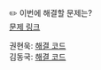 ✏️ 이번에 해결할 문제는? <br>
[문제 링크](https://leetcode.com/problems/reorder-data-in-log-files/description/)

권현욱: [해결 코드](https://github.com/woogie01/Algorithm-Hub/blob/main/LeetCode/Medium/0937-reorder-data-in-log-files/0937-reorder-data-in-log-files.java) <br>
김동국: [해결 코드](https://github.com/catomat0/baekjoon/blob/main/LeetCode/Medium/0937-reorder-data-in-log-files/0937-reorder-data-in-log-files.java) <br>

